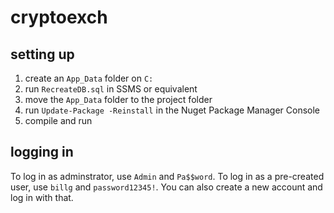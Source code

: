 # cryptoexch

## setting up
1. create an `App_Data` folder on `C:`
2. run `RecreateDB.sql` in SSMS or equivalent
3. move the `App_Data` folder to the project folder
4. run `Update-Package -Reinstall` in the Nuget Package Manager Console
5. compile and run

## logging in
To log in as adminstrator, use `Admin` and `Pa$$word`. To log in as a pre-created user, use `billg` and `password12345!`. You can also create a new account and log in with that.
